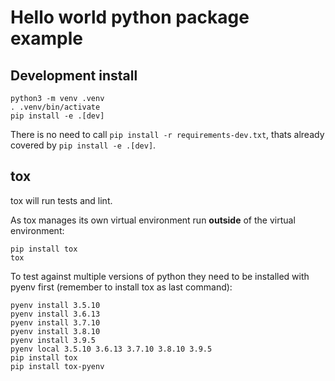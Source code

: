 # Hello world python package example

## Development install

```shell
python3 -m venv .venv
. .venv/bin/activate
pip install -e .[dev]
```

There is no need to call `pip install -r requirements-dev.txt`, thats already covered by `pip install -e .[dev]`.


## tox

tox will run tests and lint.

As tox manages its own virtual environment run **outside** of the virtual environment:

```shell
pip install tox
tox
```

To test against multiple versions of python they need to be installed with pyenv first (remember to install tox as last command):

```shell
pyenv install 3.5.10
pyenv install 3.6.13
pyenv install 3.7.10
pyenv install 3.8.10
pyenv install 3.9.5
pyenv local 3.5.10 3.6.13 3.7.10 3.8.10 3.9.5
pip install tox
pip install tox-pyenv
```

